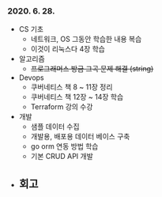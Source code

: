 ### 2020. 6. 28.
- CS 기초
    - 네트워크, OS 그동안 학습한 내용 복습
    - 이것이 리눅스다 4장 학습
- 알고리즘
    - ~~프로그래머스 방금 그곡 문제 해결 (string)~~
- Devops
    - 쿠버네티스 책 8 ~ 11장 정리
    - 쿠버네티스 책 12장 ~ 14장 학습
    - Terraform 강의 수강
- 개발
    - 샘플 데이터 수집
    - 개발용, 배포용 데이터 베이스 구축
    - go orm 연동 방법 학습
    - 기본 CRUD API 개발
- 회고
    - 
